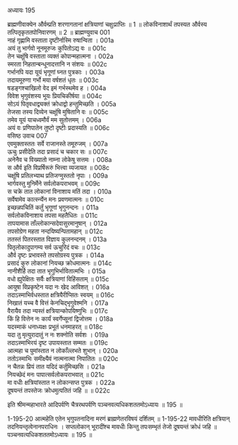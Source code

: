 अध्यायः 195

ब्राह्मणीवाक्येन और्वम्प्रति शरणागतानां क्षत्रियाणां चक्षुःप्राप्तिः ॥ 1 ॥ लोकविनाशार्थं तपस्यत और्वस्य तत्पितृकृततपोनिवारणम् ॥ 2 ॥
ब्राह्मण्युवाच 	001  
नाहं गृह्णामि वस्ताता दृष्टीर्नास्मि रुषान्विता ।	001a  
अयं तु भार्गवो नूनमूरुजः कुपितोऽद्य वः ॥	001c  
तेन चक्षूंषि वस्ताता व्यक्तं कोपान्महात्मना ।	002a  
स्मरता निहतान्बन्धूनादत्तानि न संशयः ॥	002c  
गर्भानपि यदा यूयं भृगूणां घ्नत पुत्रकाः ।	003a  
तदायमूरुणा गर्भो मया वर्षशतं धृतः ॥	003c  
षडङ्गश्चाखिलो वेद इमं गर्भस्थमेव ह ।	004a  
विवेश भृगुवंशस्य भूयः प्रियचिकीर्षया ॥	004c  
सोऽयं पितृवधाद्व्यक्तं क्रोधाद्वो हन्तुमिच्छति ।	005a  
तेजसा तस्य दिव्येन चक्षूंषि मुषितानि वः ॥	005c  
तमेव यूयं याचध्वमौर्वं मम सुतोत्तमम् ।	006a  
अयं वः प्रणिपातेन तुष्टो दृष्टीः प्रदास्यति ॥	006c  
वसिष्ठ उवाच 	007  
एवमुक्तास्ततः सर्वे राजानस्ते तमूरुजम् ।	007a  
ऊचुः प्रसीदेति तदा प्रसादं च चकार सः ॥	007c  
अनेनैव च विख्यातो नाम्ना लोकेषु सत्तमः ।	008a  
स और्व इति विप्रर्षिरूरुं भित्त्वा व्यजायत ॥	008c  
चक्षूंषि प्रतिलभ्याथ प्रतिजग्मुस्ततो नृपाः ।	009a  
भार्गवस्तु मुनिर्मेने सर्वलोकपराभवम् ॥	009c  
स चक्रे तात लोकानां विनाशाय मतिं तदा ।	010a  
सर्वेषामेव कार्त्स्न्येन मनः प्रवणमात्मनः ॥	010c  
इच्छन्नपचितिं कर्तुं भृगूणां भृगुनन्दनः ।	011a  
सर्वलोकविनाशाय तपसा महतैधितः ॥	011c  
तापयामास ताँल्लोकान्सदेवासुरमानुषान् ।	012a  
तपसोग्रेण महता नन्दयिष्यन्पितामहान् ॥	012c  
ततस्तं पितरस्तात विज्ञाय कुलनन्दनम् ।	013a  
पितृलोकादुपागम्य सर्व ऊचुरिदं वचः ॥	013c  
और्व दृष्टः प्रभावस्ते तपसोग्रस्य पुत्रक ।	014a  
प्रसादं कुरु लोकानां नियच्छ क्रोधमात्मनः ॥	014c  
नानीशैर्हि तदा तात भृगुभिर्भावितात्मभिः ।	015a  
वधो ह्युपेक्षितः सर्वैः क्षत्रियाणां विहिंसताम् ॥	015c  
आयुषा विप्रकृष्टेन यदा नः खेद आविशत् ।	016a  
तदाऽस्माभिर्वधस्तात क्षत्रियैरीप्सितः स्वयम् ॥	016c  
निखातं यच्च वै वित्तं केनचिद्भृगुवेश्मनि ।	017a  
वैरायैव तदा न्यस्तं क्षत्रियान्कोपयिष्णुभिः ॥	017c  
किं हि वित्तेन नः कार्यं स्वर्गेप्सूनां द्विजोत्तम ।	018a  
यदस्माकं धनाध्यक्षः प्रभूतं धनमाहरत् ॥	018c  
यदा तु मृत्युरादातुं न नः शक्नोति सर्वशः ।	019a  
तदाऽस्माभिरयं दृष्ट उपायस्तात सम्मतः ॥	019c  
आत्महा च पुमांस्तात न लोकाँल्लभते शुभान् ।	020a  
ततोऽस्माभिः समीक्ष्यैवं नात्मनात्मा निपातितः ॥	020c  
न चैतन्नः प्रियं तात यदिदं कर्तुमिच्छसि ।	021a  
नियच्छेदं मनः पापात्सर्वलोकपराभवात् ॥	021c  
मा वधीः क्षत्रियांस्तात न लोकान्सप्त पुत्रक ।	022a  
दूषयन्तं तपस्तेजः क्रोधमुत्पतितं जहि ॥ ॥	022c  

इति श्रीमन्महाभारते आदिपर्वणि चैत्ररथपर्वणि पञ्चनवत्यधिकशततमोऽध्यायः ॥ 195 ॥

1-195-20 आत्महेति एतेन भृगुपतनादिना मरणं ब्राह्मणेतरविषयं दर्शितम् ॥ 1-195-22 मावधीरिति क्षत्रियान् तदनियन्तृत्वेनानपराधिनः । सप्तलोकान् भूरादींश्च मावधीः किन्तु तपःसम्भृतं तेजो दूषयन्तं क्रोधं जहि ॥ पञ्चनवत्यधिकशततमोऽध्यायः ॥ 195 ॥
